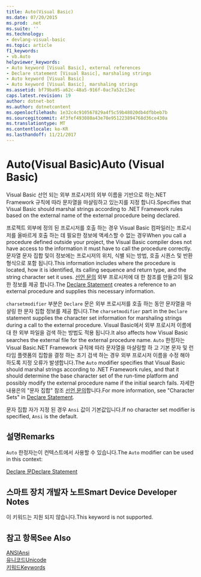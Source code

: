 ```yaml
---
title: Auto(Visual Basic)
ms.date: 07/20/2015
ms.prod: .net
ms.suite: ''
ms.technology:
- devlang-visual-basic
ms.topic: article
f1_keywords:
- vb.Auto
helpviewer_keywords:
- Auto keyword [Visual Basic], external references
- Declare statement [Visual Basic], marshaling strings
- Auto keyword [Visual Basic]
- Auto keyword [Visual Basic], marshaling strings
ms.assetid: bf79ba95-a62c-48a5-916f-0ac7a52c13ec
caps.latest.revision: 19
author: dotnet-bot
ms.author: dotnetcontent
ms.openlocfilehash: 1e32c4c910567829a4f5c59b48020db4dfbbeb7b
ms.sourcegitcommit: 4f3fef493080a43e70e951223894768d36ce430a
ms.translationtype: MT
ms.contentlocale: ko-KR
ms.lasthandoff: 11/21/2017
---
```

# <a name="auto-visual-basic"></a><span data-ttu-id="26d06-102">Auto(Visual Basic)</span><span class="sxs-lookup"><span data-stu-id="26d06-102">Auto (Visual Basic)</span></span>
<span data-ttu-id="26d06-103">Visual Basic 선언 되는 외부 프로시저의 외부 이름을 기반으로 하는.NET Framework 규칙에 따라 문자열을 마샬링하고 있는지를 지정 합니다.</span><span class="sxs-lookup"><span data-stu-id="26d06-103">Specifies that Visual Basic should marshal strings according to .NET Framework rules based on the external name of the external procedure being declared.</span></span>  
  
 <span data-ttu-id="26d06-104">프로젝트 외부에 정의 된 프로시저를 호출 하는 경우 Visual Basic 컴파일러는 프로시저를 올바르게 호출 하는 데 필요한 정보에 액세스할 수 없는 경우</span><span class="sxs-lookup"><span data-stu-id="26d06-104">When you call a procedure defined outside your project, the Visual Basic compiler does not have access to the information it must have to call the procedure correctly.</span></span> <span data-ttu-id="26d06-105">문자열 문자 집합 및이 정보에는 프로시저의 위치, 식별 되는 방법, 호출 시퀀스 및 반환 형식으로 포함 됩니다.</span><span class="sxs-lookup"><span data-stu-id="26d06-105">This information includes where the procedure is located, how it is identified, its calling sequence and return type, and the string character set it uses.</span></span> <span data-ttu-id="26d06-106">[선언 문의](../../../visual-basic/language-reference/statements/declare-statement.md) 외부 프로시저에 대 한 참조를 만들고이 필요한 정보를 제공 합니다.</span><span class="sxs-lookup"><span data-stu-id="26d06-106">The [Declare Statement](../../../visual-basic/language-reference/statements/declare-statement.md) creates a reference to an external procedure and supplies this necessary information.</span></span>  
  
 <span data-ttu-id="26d06-107">`charsetmodifier` 부분은 `Declare` 문은 외부 프로시저를 호출 하는 동안 문자열을 마샬링 한 문자 집합 정보를 제공 합니다.</span><span class="sxs-lookup"><span data-stu-id="26d06-107">The `charsetmodifier` part in the `Declare` statement supplies the character set information for marshaling strings during a call to the external procedure.</span></span> <span data-ttu-id="26d06-108">Visual Basic에서 외부 프로시저 이름에 대 한 외부 파일을 검색 하는 방법도 적용 됩니다.</span><span class="sxs-lookup"><span data-stu-id="26d06-108">It also affects how Visual Basic searches the external file for the external procedure name.</span></span> <span data-ttu-id="26d06-109">`Auto` 한정자는 Visual Basic.NET Framework 규칙에 따라 문자열을 마샬링할 하 고 기본 문자 및 런타임 플랫폼의 집합을 결정 하는 초기 검색 하는 경우 외부 프로시저 이름을 수정 해야 하도록 지정 오류가 발생합니다.</span><span class="sxs-lookup"><span data-stu-id="26d06-109">The `Auto` modifier specifies that Visual Basic should marshal strings according to .NET Framework rules, and that it should determine the base character set of the run-time platform and possibly modify the external procedure name if the initial search fails.</span></span> <span data-ttu-id="26d06-110">자세한 내용은의 "문자 집합" 참조 [선언 문의](../../../visual-basic/language-reference/statements/declare-statement.md)합니다.</span><span class="sxs-lookup"><span data-stu-id="26d06-110">For more information, see "Character Sets" in [Declare Statement](../../../visual-basic/language-reference/statements/declare-statement.md).</span></span>  
  
 <span data-ttu-id="26d06-111">문자 집합 자가 지정 된 경우 `Ansi` 값이 기본값입니다.</span><span class="sxs-lookup"><span data-stu-id="26d06-111">If no character set modifier is specified, `Ansi` is the default.</span></span>  
  
## <a name="remarks"></a><span data-ttu-id="26d06-112">설명</span><span class="sxs-lookup"><span data-stu-id="26d06-112">Remarks</span></span>  
 <span data-ttu-id="26d06-113">`Auto` 한정자는이 컨텍스트에서 사용할 수 있습니다.</span><span class="sxs-lookup"><span data-stu-id="26d06-113">The `Auto` modifier can be used in this context:</span></span>  
  
 [<span data-ttu-id="26d06-114">Declare 문</span><span class="sxs-lookup"><span data-stu-id="26d06-114">Declare Statement</span></span>](../../../visual-basic/language-reference/statements/declare-statement.md)  
  
## <a name="smart-device-developer-notes"></a><span data-ttu-id="26d06-115">스마트 장치 개발자 노트</span><span class="sxs-lookup"><span data-stu-id="26d06-115">Smart Device Developer Notes</span></span>  
 <span data-ttu-id="26d06-116">이 키워드는 지원 되지 않습니다.</span><span class="sxs-lookup"><span data-stu-id="26d06-116">This keyword is not supported.</span></span>  
  
## <a name="see-also"></a><span data-ttu-id="26d06-117">참고 항목</span><span class="sxs-lookup"><span data-stu-id="26d06-117">See Also</span></span>  
 [<span data-ttu-id="26d06-118">ANSI</span><span class="sxs-lookup"><span data-stu-id="26d06-118">Ansi</span></span>](../../../visual-basic/language-reference/modifiers/ansi.md)  
 [<span data-ttu-id="26d06-119">유니코드</span><span class="sxs-lookup"><span data-stu-id="26d06-119">Unicode</span></span>](../../../visual-basic/language-reference/modifiers/unicode.md)  
 [<span data-ttu-id="26d06-120">키워드</span><span class="sxs-lookup"><span data-stu-id="26d06-120">Keywords</span></span>](../../../visual-basic/language-reference/keywords/index.md)
